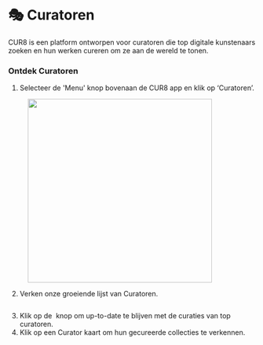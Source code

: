 # 🎭 Curatoren

CUR8 is een platform ontworpen voor curatoren die top digitale kunstenaars zoeken en hun werken cureren om ze aan de wereld te tonen.

### Ontdek Curatoren

1. Selecteer de 'Menu' knop bovenaan de CUR8 app en klik op ‘Curatoren’.

<figure><img src="../.gitbook/assets/Screenshot 2025-01-13 at 14.34.53.png" alt="" width="375"><figcaption></figcaption></figure>

2. Verken onze groeiende lijst van Curatoren.

<figure><img src="../.gitbook/assets/Screenshot 2025-01-03 at 14.03.39.png" alt=""><figcaption></figcaption></figure>

3. Klik op de <img src="../.gitbook/assets/Screenshot 2025-01-03 at 13.56.17.png" alt="" data-size="line"> knop om up-to-date te blijven met de curaties van top curatoren.
4. Klik op een Curator kaart om hun gecureerde collecties te verkennen.

<figure><img src="../.gitbook/assets/Screenshot 2025-01-03 at 14.04.45.png" alt=""><figcaption></figcaption></figure>
